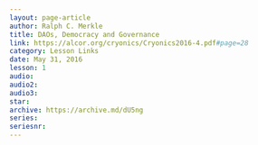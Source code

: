 ```yaml
---
layout: page-article
author: Ralph C. Merkle
title: DAOs, Democracy and Governance
link: https://alcor.org/cryonics/Cryonics2016-4.pdf#page=28
category: Lesson Links
date: May 31, 2016
lesson: 1
audio: 
audio2: 
audio3: 
star: 
archive: https://archive.md/dU5ng
series: 
seriesnr: 
---
```

